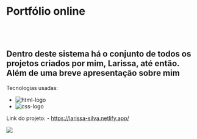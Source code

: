 <h1>Portfólio online</h1>
<br>
<br>
<h2>Dentro deste sistema há o conjunto de todos os projetos criados por mim, Larissa, até então. Além de uma breve apresentação sobre mim</h2>

Tecnologias usadas:
  - <img src="https://img.shields.io/badge/HTML5-E34F26?style=for-the-badge&logo=html5&logoColor=white" alt="html-logo"/>
  - <img src="https://img.shields.io/badge/CSS3-1572B6?style=for-the-badge&logo=css3&logoColor=white" alt="css-logo"/>

Link do projeto:
    - https://larissa-silva.netlify.app/

<img src="https://github.com/AssiralSilva/portifolio-online/blob/master/assets/Site%20Portif%C3%B3lio.png?raw=true"/>

